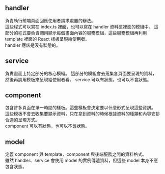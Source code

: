 
## handler

負責執行前端頁面回應使用者請求處置的辦法。  
這些程式可以寫在 index.ts 裡面，也可以寫在 handler 資料匣裡面的模組中。
這部分的程式要負責調用顯示每個畫面內容的服務模組，這些服務模組再利用 template 裡面的 React 樣板呈現給使用者。  
handler 應該是沒有狀態的。  

## service

負責畫面上特定部分的核心模組。
這部分的模組會去蒐集各頁面要呈現的資料，然後再調用模板來呈現給使用者看。
service 可以有狀態，也可以不含狀態。

## component

包含許多頁面在單一時間的樣板。這些樣板會決定要以什麼形式呈現這些資訊。   
這些模板不會去收集要顯示資料，只在拿到資料的時候根據資料的種類和內容安排合適的呈現方式。  
component 可以有狀態，也可以不含狀態。  

## model
定義 component 與 template，component 與後端服務之間的資料格式。  
雖然 handler、service 會使用 model 的實例傳遞資料，但這些 model 本身不應包含狀態。  